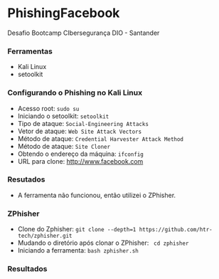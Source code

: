 # PhishingFacebook
Desafio Bootcamp CIbersegurança DIO - Santander

### Ferramentas

- Kali Linux
- setoolkit

### Configurando o Phishing no Kali Linux

- Acesso root: ``` sudo su ```
- Iniciando o setoolkit: ``` setoolkit ```
- Tipo de ataque: ``` Social-Engineering Attacks ```
- Vetor de ataque: ``` Web Site Attack Vectors ```
- Método de ataque: ```Credential Harvester Attack Method ```
- Método de ataque: ``` Site Cloner ```
- Obtendo o endereço da máquina: ``` ifconfig ```
- URL para clone: http://www.facebook.com

### Resutados
- A ferramenta não funcionou, então utilizei o ZPhisher.

### ZPhisher
- Clone do Zphisher: ``` git clone --depth=1 https://github.com/htr-tech/zphisher.git ```
- Mudando o diretório após clonar o ZPhisher: ```  cd zphisher ```
- Iniciando a ferramenta: ``` bash zphisher.sh ```

### Resultados
